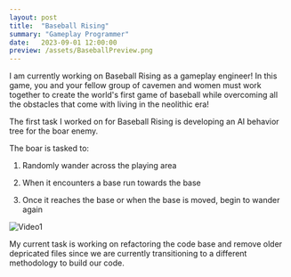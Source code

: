 ```yaml
---
layout: post
title:  "Baseball Rising"
summary: "Gameplay Programmer"
date:   2023-09-01 12:00:00
preview: /assets/BaseballPreview.png
---
```


I am currently working on Baseball Rising as a gameplay engineer! In this game, you and your fellow group of cavemen and women must work together to create the world's first game of baseball while overcoming all the obstacles that come with living in the neolithic era!

The first task I worked on for Baseball Rising is developing an AI behavior tree for the boar enemy.

The boar is tasked to: 

1) Randomly wander across the playing area
  
2) When it encounters a base run towards the base

3) Once it reaches the base or when the base is moved, begin to wander again

![Video1](https://github.com/qin-andrew123/qin-andrew123.github.io/assets/71657626/f3d7bf9f-7090-46e0-9fb9-c7d1cab64ea9)

My current task is working on refactoring the code base and remove older depricated files since we are currently transitioning to a different methodology to build our code.
